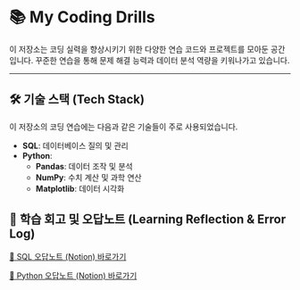 # 📚 My Coding Drills
이 저장소는 코딩 실력을 향상시키기 위한 다양한 연습 코드와 프로젝트를 모아둔 공간입니다. 꾸준한 연습을 통해 문제 해결 능력과 데이터 분석 역량을 키워나가고 있습니다.

---

## 🛠️ 기술 스택 (Tech Stack)

이 저장소의 코딩 연습에는 다음과 같은 기술들이 주로 사용되었습니다.

* **SQL**: 데이터베이스 질의 및 관리
* **Python**:
    * **Pandas**: 데이터 조작 및 분석
    * **NumPy**: 수치 계산 및 과학 연산
    * **Matplotlib**: 데이터 시각화


## 🧐 학습 회고 및 오답노트 (Learning Reflection & Error Log)
[🚀 SQL 오답노트 (Notion) 바로가기](**https://www.notion.so/SQL-1ecf12c0147d80908ce6c9d4ff19c288?source=copy_link**)

[🚀 Python 오답노트 (Notion) 바로가기](**https://www.notion.so/1ecf12c0147d80c0b197f62eb27de794?source=copy_link**)
